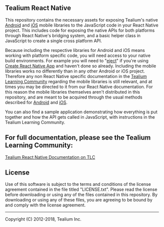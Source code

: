 ## Tealium React Native

This repository contains the necessary assets for exposing Tealium's native [Android](https://community.tealiumiq.com/t5/Tealium-for-Android/tkb-p/android-documentation) and [iOS](https://community.tealiumiq.com/t5/Tealium-for-iOS/tkb-p/ios-documentation) mobile libraries to the JavaScript code in your React Native project. This includes code for exposing the native APIs for both platforms through React Native's bridging system, and a basic helper class in JavaScript to create a single cross platform API.

Because including the respective libraries for Android and iOS means working with platform specific code, you will need access to your native build environments. For example you will need to "[eject](https://github.com/react-community/create-react-native-app/blob/master/EJECTING.md)" if you're using [Create React Native App](https://github.com/react-community/create-react-native-app) and haven't done so already. Including the mobile libraries works no differently than in any other Android or iOS project. Therefore any non React Native specific documentation in the [Tealium Learning Community](https://community.tealiumiq.com/) regarding the mobile libraries is still relevant, and at times you may be directed to it from our React Native documentation. For this reason the mobile libraries themselves aren't distributed in this repository, and are meant to be acquired through the usual methods described for [Android](https://community.tealiumiq.com/t5/Tealium-for-Android/Adding-Tealium-to-Your-Android-App/ta-p/16846) and [iOS](https://community.tealiumiq.com/t5/Tealium-for-iOS/Adding-Tealium-to-Your-iOS-App/ta-p/16327).

You can also find a sample application demonstrating how everything is put together and how the API gets called in JavaScript, with instructions in the Tealium Learning Community.


## For full documentation, please see the Tealium Learning Community:

[Tealium React Native Documentation on TLC](https://community.tealiumiq.com/t5/React-Native/tkb-p/react-native)

## License

Use of this software is subject to the terms and conditions of the license agreement contained in the file titled "LICENSE.txt".  Please read the license before downloading or using any of the files contained in this repository. By downloading or using any of these files, you are agreeing to be bound by and comply with the license agreement.

 
---
Copyright (C) 2012-2018, Tealium Inc.